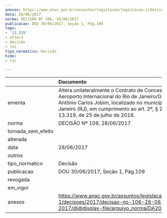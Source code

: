 ```yaml
---
anexos: https://www.anac.gov.br/assuntos/legislacao/legislacao-1/decisoes/2017/decisao-no-106-28-06-2017/@@display-file/arquivo_norma/DA2017-106.pdf
data: 28/06/2017
norma: DECISÃO Nº 106, 28/06/2017
publicacao: DOU 30/06/2017, Seção 1, Pág.109
tags:
- '13.319'
- altera
- decisão
- lei
tipo_normatico: Decisão
hide: 
- toc 
 
---
```


|                    | Documento                                                                                                                                                                                                                                             |
|:-------------------|:------------------------------------------------------------------------------------------------------------------------------------------------------------------------------------------------------------------------------------------------------|
| ementa             | Altera unilateralmente o Contrato de Concessão do Aeroporto Internacional do Rio de Janeiro/Galeão - Antônio Carlos Jobim, localizado no município do Rio de Janeiro (RJ), em cumprimento ao art. 2º, § 2º, da Lei nº 13.319, de 25 de julho de 2016. |
| norma              | DECISÃO Nº 106, 28/06/2017                                                                                                                                                                                                                            |
| tornada_sem_efeito |                                                                                                                                                                                                                                                       |
| alterada           |                                                                                                                                                                                                                                                       |
| data               | 28/06/2017                                                                                                                                                                                                                                            |
| outros             |                                                                                                                                                                                                                                                       |
| tipo_normatico     | Decisão                                                                                                                                                                                                                                               |
| publicacao         | DOU 30/06/2017, Seção 1, Pág.109                                                                                                                                                                                                                      |
| revogada           |                                                                                                                                                                                                                                                       |
| em_vigor           |                                                                                                                                                                                                                                                       |
| anexos             | https://www.anac.gov.br/assuntos/legislacao/legislacao-1/decisoes/2017/decisao-no-106-28-06-2017/@@display-file/arquivo_norma/DA2017-106.pdf                                                                                                          |